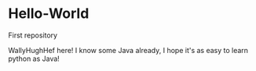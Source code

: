 # Hello-World
First repository

WallyHughHef here! I know some Java already, I hope it's as easy to learn python as Java!
